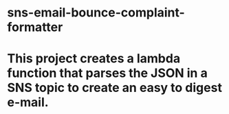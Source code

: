# sns-email-bounce-complaint-formatter

# This project creates a lambda function that parses the JSON in a SNS topic to create an easy to digest e-mail.
